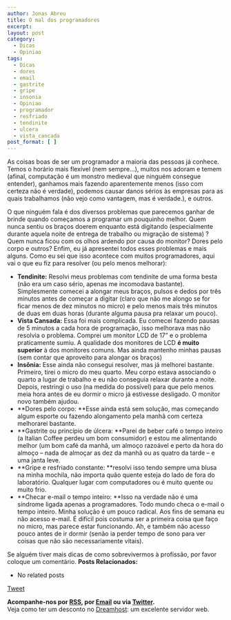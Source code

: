 ```yaml
---
author: Jonas Abreu
title: O mal dos programadores
excerpt:
layout: post
category:
  - Dicas
  - Opiniao
tags:
  - Dicas
  - dores
  - email
  - gastrite
  - gripe
  - insonia
  - Opiniao
  - programador
  - resfriado
  - tendinite
  - ulcera
  - vista_cancada
post_format: [ ]
---
```

As coisas boas de ser um programador a maioria das pessoas já conhece. Temos o horário mais flexível (nem sempre…), muitos nos adoram e temem (afinal, computação é um monstro medieval que ninguém consegue entender), ganhamos mais fazendo aparentemente menos (isso com certeza não é verdade), podemos causar danos sérios às empresas para as quais trabalhamos (não vejo como vantagem, mas é verdade.), e outros.

O que ninguém fala é dos diversos problemas que parecemos ganhar de brinde quando começamos a programar um pouquinho melhor. Quem nunca sentiu os braços doerem enquanto está digitando (especialmente durante aquela noite de entrega de trabalho ou migração de sistema) ? Quem nunca ficou com os olhos ardendo por causa do monitor? Dores pelo corpo e outros? Enfim, eu já apresentei todos esses problemas e mais alguns. Como eu sei que isso acontece com muitos programadores, aqui vai o que eu fiz para resolver (ou pelo menos melhorar):

*   **Tendinite:** Resolvi meus problemas com tendinite de uma forma besta (não era um caso sério, apenas me incomodava bastante). Simplesmente comecei a alongar meus braços, pulsos e dedos por três minutos antes de começar a digitar (claro que não me alongo se for ficar menos de dez minutos no micro) e pelo menos mais três minutos de duas em duas horas (durante alguma pausa pra relaxar um pouco).
*   **Vista Cansada:** Essa foi mais complicada. Eu comecei fazendo pausas de 5 minutos a cada hora de programação, isso melhorava mas não resolvia o problema. Comprei um monitor LCD de 17” e o problema praticamente sumiu. A qualidade dos monitores de LCD **é muito superior** à dos monitores comuns. Mas ainda mantenho minhas pausas (sem contar que aproveito para alongar os braços)
*   **Insônia:** Esse ainda não consegui resolver, mas já melhorei bastante. Primeiro, tirei o micro do meu quarto. Meu corpo estava associando o quarto a lugar de trabalho e eu não conseguia relaxar durante a noite. Depois, restringi o uso (na medida do possível) para que pelo menos meia hora antes de eu dormir o micro já estivesse desligado. O monitor novo também ajudou.
*   **Dores pelo corpo: **Esse ainda está sem solução, mas começando algum esporte ou fazendo alongamento pela manhã com certeza melhorarei bastante.
*   **Gastrite ou princípio de úlcera: **Parei de beber café o tempo inteiro (a Italian Coffee perdeu um bom consumidor) e estou me alimentando melhor (um bom café da manhã, um almoço razoável e perto da hora do almoço – nada de almoçar as dez da manhã ou as quatro da tarde – e uma janta leve.
*   **Gripe e resfriado constante: **resolvi isso tendo sempre uma blusa na minha mochila, não importa quão quente esteja do lado de fora do laboratório. Qualquer lugar com computadores ou é muito quente ou muito frio.
*   **Checar e-mail o tempo inteiro: **Isso na verdade não é uma síndrome ligada apenas a programadores. Todo mundo checa o e-mail o tempo inteiro. Minha solução é um pouco radical. Aos fins de semana eu não acesso e-mail. É difícil pois costuma ser a primeira coisa que faço no micro, mas parece estar funcionando. Ah, e também não acesso pouco antes de ir dormir (senão ia perder tempo de sono para ver coisas que não são necessariamente vitais).

Se alguém tiver mais dicas de como sobrevivermos à profissão, por favor coloque um comentário. 
**Posts Relacionados:** 
*   No related posts



[Tweet][1] 





**Acompanhe-nos por [ RSS][2], por [Email][3] ou via [Twitter][4].**  
Veja como ter um desconto no [Dreamhost][5]: um excelente servidor web.

 [1]: https://twitter.com/share
 [2]: http://feeds.feedburner.com/VidaGeek
 [3]: http://feedburner.google.com/fb/a/mailverify?uri=VidaGeek&loc=pt_BR
 [4]: http://twitter.com/blogvidageek
 [5]: http://vidageek.net/dreamhost/
